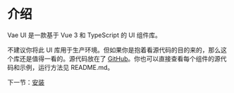 # 介绍

Vae UI 是一款基于 Vue 3 和 TypeScript 的 UI 组件库。

不建议你将此 UI 库用于生产环境。但如果你是抱着看源代码的目的来的，那么这个库还是值得一看的。源代码放在了 [GitHub](https://github.com/xieyezi/vae-ui)。你也可以直接查看每个组件的源代码和示例，运行方法见 README.md。

下一节：[安装](#/doc/install)
